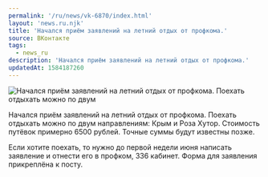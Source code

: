 ```yaml
---
permalink: '/ru/news/vk-6870/index.html'
layout: 'news.ru.njk'
title: 'Начался приём заявлений на летний отдых от профкома.'
source: ВКонтакте
tags:
  - news_ru
description: 'Начался приём заявлений на летний отдых от профкома.'
updatedAt: 1584187260
---
```

![Начался приём заявлений на летний отдых от профкома. Поехать отдыхать можно по двум](https://sun9-46.userapi.com/impg/HNzpGSXRO2TvdOwjYjzvGa3ifJqYeyMaRX3LDg/rGD2Qe56FKY.jpg?size=1280x821&quality=96&sign=5e13586e9ca0a710cbd7528d36349e2d&c_uniq_tag=qBNJ9u4X5qo0xfuUf-1ccjJuIDIHAGXlPQ_a74eJ5cs&type=album)

Начался приём заявлений на летний отдых от профкома. Поехать отдыхать можно по двум направлениям: Крым и Роза Хутор. Стоимость путёвок примерно 6500 рублей. Точные суммы будут известны позже.

Если хотите поехать, то нужно до первой недели июня написать заявление и отнести его в профком, 336 кабинет. Форма для заявления прикреплёна к посту.
